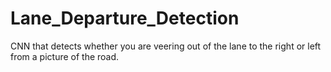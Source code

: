 # Lane_Departure_Detection
CNN that detects whether you are veering out of the lane to the right or left from a picture of the road.

